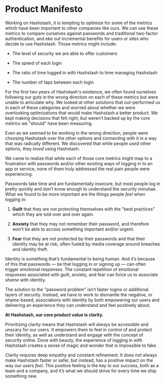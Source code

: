# Product Manifesto

Working on Hashstash, it is tempting to optimize for some of the metrics which have been important to other companies like ours. We can use these metrics to compare ourselves against passwords and traditional two-factor authentication, and eke out incremental benefits for users or sites who decide to use Hashstash. Those metrics might include:

* The level of security we are able to offer customers

* The speed of each login

* The ratio of time logged in with Hashstash to time managing Hashstash

* The number of taps between each login

For the first two years of Hashstash's existence, we often found ourselves following our guts in the wrong direction on each of these metrics but were unable to articulate why. We looked at other solutions that out-performed us in each of these categories and worried about whether we were overlooking optimizations that would make Hashstash a better product. We kept making decisions that felt right, but weren’t backed up by the core metrics we "should" have been measuring.

Even as we seemed to be working in the wrong direction, people were choosing Hashstash over the other options and connecting with it in a way that was radically different. We discovered that while people *used* other options, they *loved* using Hashstash.

We came to realize that while each of those core metrics might map to a frustration with passwords and/or other existing ways of logging in to an app or service, none of them truly addressed the real pain people were experiencing.

Passwords take time and are fundamentally insecure, but most people log in pretty quickly and don’t know enough to understand the security minutiae. What we found to be more important are the things people *feel* when logging in:

1. **Guilt** that they are not protecting themselves with the "best practices" which they are told over and over again.

2. **Anxiety** that they may not remember their password, and therefore won’t be able to access something important and/or urgent.

3. **Fear** that they are not protected by their passwords and that their identity may be at risk, often fueled by media coverage around breaches and identity theft.

Identity is something that’s fundamental to being human. And it’s because of this that passwords — be that logging in or signing up — can often trigger emotional responses. The constant repetition of emotional responses associated with guilt, anxiety, and fear can force us to associate *shame* with identity.

The solution to the "password problem" isn’t faster logins or additional layers of security. Instead, we have to work to dismantle the negative, or shame-based, associations with identity by both empowering our users and delivering an experience they can understand and feel positively about.

**At Hashstash, our core product value is clarity.**

Prioritizing clarity means that Hashstash will always be accessible and unscary for our users. It empowers them to feel in control of and protect their identity, as well as understand and engage with the concept of security online. Done with beauty, the experience of logging in with Hashstash creates a sense of magic and wonder that is impossible to fake.

Clarity requires deep empathy and constant refinement. It does not always make Hashstash faster or safer, but instead, has a positive impact on the way our users *feel*. This positive feeling is the key to our success, both as a team and a company, and it’s what we should strive for every time we ship something new.
